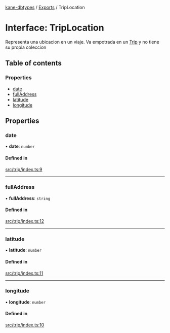 [kane-dbtypes](../README.md) / [Exports](../modules.md) / TripLocation

# Interface: TripLocation

Representa una ubicacion en un viaje.
Va empotrada en un [Trip](Trip.md) y no
tiene su propia coleccion

## Table of contents

### Properties

- [date](TripLocation.md#date)
- [fullAddress](TripLocation.md#fulladdress)
- [latitude](TripLocation.md#latitude)
- [longitude](TripLocation.md#longitude)

## Properties

### date

• **date**: `number`

#### Defined in

[src/trip/index.ts:9](https://github.com/gatitolabs/kane-dbtypes/blob/1098664/src/trip/index.ts#L9)

___

### fullAddress

• **fullAddress**: `string`

#### Defined in

[src/trip/index.ts:12](https://github.com/gatitolabs/kane-dbtypes/blob/1098664/src/trip/index.ts#L12)

___

### latitude

• **latitude**: `number`

#### Defined in

[src/trip/index.ts:11](https://github.com/gatitolabs/kane-dbtypes/blob/1098664/src/trip/index.ts#L11)

___

### longitude

• **longitude**: `number`

#### Defined in

[src/trip/index.ts:10](https://github.com/gatitolabs/kane-dbtypes/blob/1098664/src/trip/index.ts#L10)
